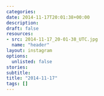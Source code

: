 ```yaml
---
categories:
date: 2014-11-17T20:01:38+00:00
description:
draft: false
resources:
- src: 2014-11-17_20-01-38_UTC.jpg
  name: "header"
layout: instagram
options:
  unlisted: false
stories:
subtitle:
title: "2014-11-17"
tags: []
---
```


 
